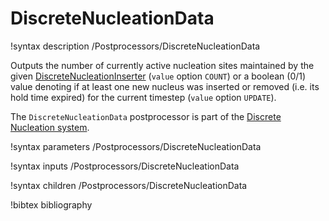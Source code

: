 # DiscreteNucleationData

!syntax description /Postprocessors/DiscreteNucleationData

Outputs the number of currently active nucleation sites maintained by the given
[DiscreteNucleationInserter](/DiscreteNucleationInserter.md) (`value` option
`COUNT`) or a boolean (0/1) value denoting if at least one new nucleus was
inserted or removed (i.e. its hold time expired) for the current timestep
(`value` option `UPDATE`).

The `DiscreteNucleationData` postprocessor is part of the
[Discrete Nucleation system](Nucleation/DiscreteNucleation.md).

!syntax parameters /Postprocessors/DiscreteNucleationData

!syntax inputs /Postprocessors/DiscreteNucleationData

!syntax children /Postprocessors/DiscreteNucleationData

!bibtex bibliography
